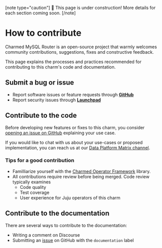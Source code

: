 [note type="caution"]
:construction: This page is under construction! More details for each section coming soon.
[/note]

# How to contribute

Charmed MySQL Router is an open-source project that warmly welcomes community contributions, suggestions, fixes and constructive feedback.

This page explains the processes and practices recommended for contributing to this charm's code and documentation.

## Submit a bug or issue 
* Report software issues or feature requests through [**GitHub**](https://github.com/canonical/mysql-router-operator/issues)
* Report security issues through [**Launchpad**](https://wiki.ubuntu.com/DebuggingSecurity#How%20to%20File)

## Contribute to the code

Before developing new features or fixes to this charm, you consider [opening an issue on GitHub](https://github.com/canonical/mysql-router-operator/issues) explaining your use case.

If you would like to chat with us about your use-cases or proposed implementation, you can reach us at our [Data Platform Matrix channel](https://matrix.to/#/#charmhub-data-platform:ubuntu.com).

### Tips for a good contribution

* Familliarize yourself with the [Charmed Operator Framework](https://juju.is/docs/sdk) library.
* All contributions require review before being merged. Code review typically examines
  * Code quality
  * Test coverage
  * User experience for Juju operators of this charm

## Contribute to the documentation

There are several ways to contribute to the documentation:
* Writing a comment on Discourse
* Submitting an [issue](https://github.com/canonical/mysql-router-operator/issues) on GitHub with the `documentation` label